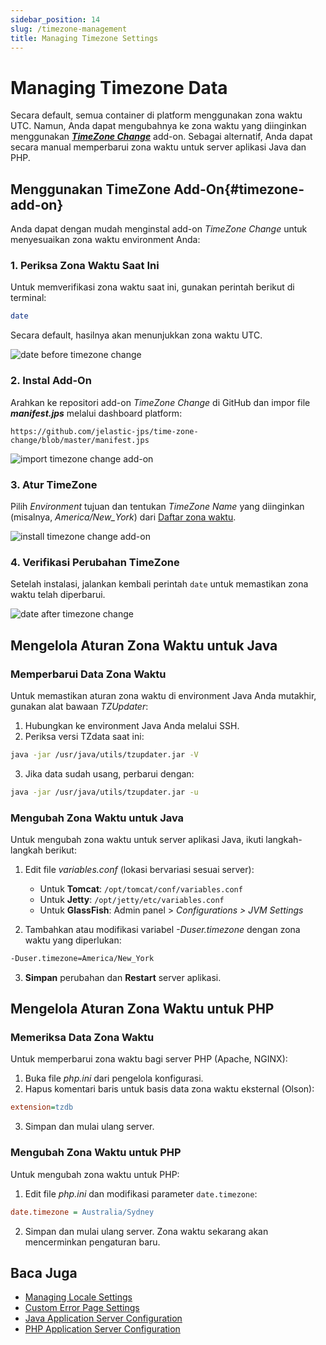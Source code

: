 ```yaml
---
sidebar_position: 14
slug: /timezone-management
title: Managing Timezone Settings
---
```

# Managing Timezone Data

Secara default, semua container di platform menggunakan zona waktu UTC. Namun, Anda dapat mengubahnya ke zona waktu yang diinginkan menggunakan _**[TimeZone Change](#timezone-add-on)**_ add-on. Sebagai alternatif, Anda dapat secara manual memperbarui zona waktu untuk server aplikasi Java dan PHP.

## Menggunakan TimeZone Add-On{#timezone-add-on}

Anda dapat dengan mudah menginstal add-on _TimeZone Change_ untuk menyesuaikan zona waktu environment Anda:

### 1. Periksa Zona Waktu Saat Ini

Untuk memverifikasi zona waktu saat ini, gunakan perintah berikut di terminal:

```bash
date
```

Secara default, hasilnya akan menunjukkan zona waktu UTC.

<img src="https://assets.dewacloud.com/dewacloud-docs/application_settings/managing-timezone-settings/01-date-before-timezone-change.png" alt="date before timezone change" max-width="100%"/>

### 2. Instal Add-On

Arahkan ke repositori add-on _TimeZone Change_ di GitHub dan impor file _**manifest.jps**_ melalui dashboard platform:

```url
https://github.com/jelastic-jps/time-zone-change/blob/master/manifest.jps
```

<img src="https://assets.dewacloud.com/dewacloud-docs/application_settings/managing-timezone-settings/02-import-timezone-change-add-on.png" alt="import timezone change add-on" max-width="100%"/>

### 3. Atur TimeZone

Pilih _Environment_ tujuan dan tentukan _TimeZone Name_ yang diinginkan (misalnya, _America/New_York_) dari [Daftar zona waktu](https://en.wikipedia.org/wiki/List_of_tz_database_time_zones).

<img src="https://assets.dewacloud.com/dewacloud-docs/application_settings/managing-timezone-settings/04-install-timezone-change-add-on.png" alt="install timezone change add-on" max-width="100%"/>

### 4. Verifikasi Perubahan TimeZone

Setelah instalasi, jalankan kembali perintah `date` untuk memastikan zona waktu telah diperbarui.

<img src="https://assets.dewacloud.com/dewacloud-docs/application_settings/managing-timezone-settings/05-date-after-timezone-change.png" alt="date after timezone change" max-width="100%"/>

## Mengelola Aturan Zona Waktu untuk Java

### Memperbarui Data Zona Waktu

Untuk memastikan aturan zona waktu di environment Java Anda mutakhir, gunakan alat bawaan _TZUpdater_:

1. Hubungkan ke environment Java Anda melalui SSH.
2. Periksa versi TZdata saat ini:

```bash
java -jar /usr/java/utils/tzupdater.jar -V
```

3. Jika data sudah usang, perbarui dengan:

```bash
java -jar /usr/java/utils/tzupdater.jar -u
```

### Mengubah Zona Waktu untuk Java

Untuk mengubah zona waktu untuk server aplikasi Java, ikuti langkah-langkah berikut:

1. Edit file _variables.conf_ (lokasi bervariasi sesuai server):
   - Untuk **Tomcat**: `/opt/tomcat/conf/variables.conf`
   - Untuk **Jetty**: `/opt/jetty/etc/variables.conf`
   - Untuk **GlassFish**: Admin panel > _Configurations > JVM Settings_

2. Tambahkan atau modifikasi variabel _-Duser.timezone_ dengan zona waktu yang diperlukan:

```bash
-Duser.timezone=America/New_York
```

3. **Simpan** perubahan dan **Restart** server aplikasi.

## Mengelola Aturan Zona Waktu untuk PHP

### Memeriksa Data Zona Waktu

Untuk memperbarui zona waktu bagi server PHP (Apache, NGINX):

1. Buka file _php.ini_ dari pengelola konfigurasi.
2. Hapus komentari baris untuk basis data zona waktu eksternal (Olson):

```ini
extension=tzdb
```

3. Simpan dan mulai ulang server.

### Mengubah Zona Waktu untuk PHP

Untuk mengubah zona waktu untuk PHP:

1. Edit file _php.ini_ dan modifikasi parameter `date.timezone`:

```ini
date.timezone = Australia/Sydney
```

2. Simpan dan mulai ulang server. Zona waktu sekarang akan mencerminkan pengaturan baru.

## Baca Juga

- [Managing Locale Settings](https://docs.dewacloud.com/docs/locale-settings/)
- [Custom Error Page Settings](https://docs.dewacloud.com/docs/custom-error-page/)
- [Java Application Server Configuration](https://docs.dewacloud.com/docs/java-application-server-config/)
- [PHP Application Server Configuration](https://docs.dewacloud.com/docs/php-application-server-config/)